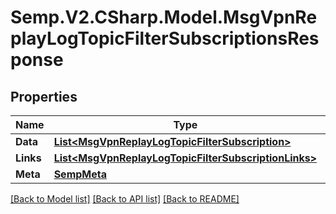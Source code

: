 # Semp.V2.CSharp.Model.MsgVpnReplayLogTopicFilterSubscriptionsResponse
## Properties

Name | Type | Description | Notes
------------ | ------------- | ------------- | -------------
**Data** | [**List&lt;MsgVpnReplayLogTopicFilterSubscription&gt;**](MsgVpnReplayLogTopicFilterSubscription.md) |  | [optional] 
**Links** | [**List&lt;MsgVpnReplayLogTopicFilterSubscriptionLinks&gt;**](MsgVpnReplayLogTopicFilterSubscriptionLinks.md) |  | [optional] 
**Meta** | [**SempMeta**](SempMeta.md) |  | 

[[Back to Model list]](../README.md#documentation-for-models) [[Back to API list]](../README.md#documentation-for-api-endpoints) [[Back to README]](../README.md)

